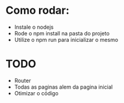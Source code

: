 # Como rodar:

- Instale o nodejs
- Rode o npm install na pasta do projeto
- Utilize o npm run para inicializar o mesmo

# TODO

- Router
- Todas as paginas alem da pagina inicial
- Otimizar o código
